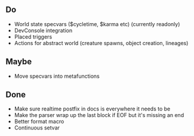 ﻿## Do
- World state specvars ($cycletime, $karma etc) (currently readonly)
- DevConsole integration
- Placed triggers
- Actions for abstract world (creature spawns, object creation, lineages)

## Maybe
- Move specvars into metafunctions

## Done
- Make sure realtime postfix in docs is everywhere it needs to be
- Make the parser wrap up the last block if EOF but it's missing an end
- Better format macro 
- Continuous setvar